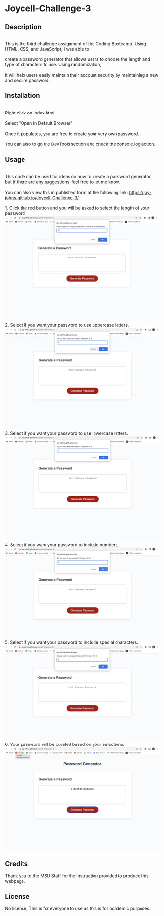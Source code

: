 # Joycell-Challenge-3

## Description

<br>This is the third challenge assignment of the Coding Bootcamp. Using HTML, CSS, and JavaScript, I was able to </br>
<br>create a password generator that allows users to choose the length and type of characters to use. Using randomization, </br>
<br>it will help users easily maintain their account security by maintaining a new and secure password.</br>

## Installation

<br>Right click on index.html</br>
<br>Select "Open In Default Browser"</br>
<br>Once it populates, you are free to create your very own password.</br>
<br>You can also to go the DevTools section and check the console.log action.</br>

## Usage

<br>This code can be used for ideas on how to create a password generator, but if there are any suggestions, feel free to let me know.</br>
<br>You can also view this in published form at the following link: https://joy-johns.github.io/Joycell-Challenge-3/</br>
<br>1. Click the red button and you will be asked to select the length of your password</br>
![alt text](Assets/JJ%20Screenshot1/PWG%20Length.png)
<br>2. Select if you want your password to use uppercase letters.</br>
![alt text](Assets/JJ%20Screenshot1/PWG%20Uppercase.png)
<br>3. Select if you want your password to use lowercase letters.</br>
![alt text](Assets/JJ%20Screenshot1/PWG%20Lowercase.png)
<br>4. Select if you want your password to include numbers.</br>
![alt text](Assets/JJ%20Screenshot1/PWG%20Numbers.png)
<br>5. Select if you want your password to include special characters.</br>
![alt text](Assets/JJ%20Screenshot1/PWG%20Special%20Characters.png)
<br>6. Your password will be curated based on your selections.</br>
![alt text](Assets/JJ%20Screenshot1/PWG%20Final%20Password.png)

## Credits

Thank you to the MSU Staff for the instruction provided to produce this webpage.

## License

No license, This is for everyone to use as this is for academic purposes.

